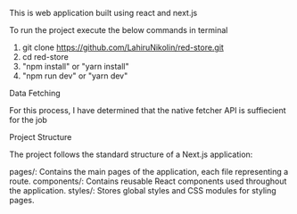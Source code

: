 This is web application built using react and next.js

To run the project execute the below commands in terminal

1) git clone https://github.com/LahiruNikolin/red-store.git
2) cd red-store
3) "npm install" or "yarn install"
3) "npm run dev" or "yarn dev"
  
Data Fetching
  
For this process, I have determined that the native fetcher API is suffiecient for the job

Project Structure
  
The project follows the standard structure of a Next.js application:

   pages/: Contains the main pages of the application, each file representing a route.
   components/: Contains reusable React components used throughout the application.
   styles/: Stores global styles and CSS modules for styling pages.
  


